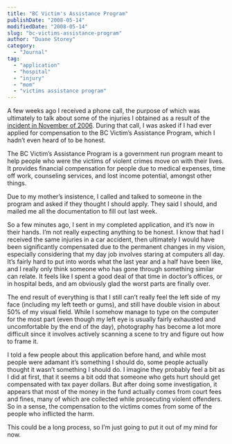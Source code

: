 ```yaml
---
title: "BC Victim's Assistance Program"
publishDate: "2008-05-14"
modifiedDate: "2008-05-14"
slug: "bc-victims-assistance-program"
author: "Duane Storey"
category:
  - "Journal"
tag:
  - "application"
  - "hospital"
  - "injury"
  - "mom"
  - "victims assistance program"
---
```


A few weeks ago I received a phone call, the purpose of which was ultimately to talk about some of the injuries I obtained as a result of the [incident in November of 2006](http://www.migratorynerd.com/2007/11/the-shadows-within/). During that call, I was asked if I had ever applied for compensation to the BC Victim’s Assistance Program, which I hadn’t even heard of to be honest.

The BC Victim’s Assistance Program is a government run program meant to help people who were the victims of violent crimes move on with their lives. It provides financial compensation for people due to medical expenses, time off work, counseling services, and lost income potential, amongst other things.

Due to my mother’s insistence, I called and talked to someone in the program and asked if they thought I should apply. They said I should, and mailed me all the documentation to fill out last week.

So a few minutes ago, I sent in my completed application, and it’s now in their hands. I’m not really expecting anything to be honest. I know that had I received the same injuries in a car accident, then ultimately I would have been significantly compensated due to the permanent changes in my vision, especially considering that my day job involves staring at computers all day. It’s fairly hard to put into words what the last year and a half have been like, and I really only think someone who has gone through something similar can relate. It feels like I spent a good deal of that time in doctor’s offices, or in hospital beds, and am obviously glad the worst parts are finally over.

The end result of everything is that I still can’t really feel the left side of my face (including my left teeth or gums), and still have double vision in about 50% of my visual field. While I somehow manage to type on the computer for the most part (even though my left eye is usually fairly exhausted and uncomfortable by the end of the day), photography has become a lot more difficult since it involves actively scanning a scene to try and figure out how to frame it.

I told a few people about this application before hand, and while most people were adamant it’s something I should do, some people actually thought it wasn’t something I should do. I imagine they probably feel a bit as I did at first, that it seems a bit odd that someone who gets hurt should get compensated with tax payer dollars. But after doing some investigation, it appears that most of the money in the fund actually comes from court fees and fines, many of which are collected while prosecuting violent offenders. So in a sense, the compensation to the victims comes from some of the people who inflicted the harm.

This could be a long process, so I’m just going to put it out of my mind for now.